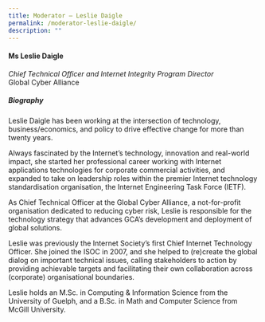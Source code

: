 ```yaml
---
title: ​​Moderator – Leslie Daigle
permalink: /moderator-leslie-daigle/
description: ""
---
```

#### **Ms Leslie Daigle**

*Chief Technical Officer and Internet Integrity Program Director*  
Global Cyber Alliance

##### **Biography**
Leslie Daigle has been working at the intersection of technology, business/economics, and policy to drive effective change for more than twenty years.

Always fascinated by the Internet’s technology, innovation and real-world impact, she started her professional career working with Internet applications technologies for corporate commercial activities, and expanded to take on leadership roles within the premier Internet technology standardisation organisation, the Internet Engineering Task Force (IETF).

As Chief Technical Officer at the Global Cyber Alliance, a not-for-profit organisation dedicated to reducing cyber risk, Leslie is responsible for the technology strategy that advances GCA’s development and deployment of global solutions.

Leslie was previously the Internet Society’s first Chief Internet Technology Officer. She joined the ISOC in 2007, and she helped to (re)create the global dialog on important technical issues, calling stakeholders to action by providing achievable targets and facilitating their own collaboration across (corporate) organisational boundaries.

Leslie holds an M.Sc. in Computing & Information Science from the University of Guelph, and a B.Sc. in Math and Computer Science from McGill University.